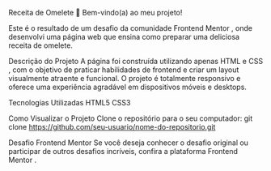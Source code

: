 Receita de Omelete 🍳
Bem-vindo(a) ao meu projeto!

Este é o resultado de um desafio da comunidade Frontend Mentor , onde desenvolvi uma página web que ensina como preparar uma deliciosa receita de omelete.

Descrição do Projeto
A página foi construída utilizando apenas HTML e CSS , com o objetivo de praticar habilidades de frontend e criar um layout visualmente atraente e funcional. O projeto é totalmente responsivo e oferece uma experiência agradável em dispositivos móveis e desktops.

Tecnologias Utilizadas
HTML5
CSS3

Como Visualizar o Projeto
Clone o repositório para o seu computador:
git clone https://github.com/seu-usuario/nome-do-repositorio.git  

Desafio Frontend Mentor
Se você deseja conhecer o desafio original ou participar de outros desafios incríveis, confira a plataforma Frontend Mentor .
